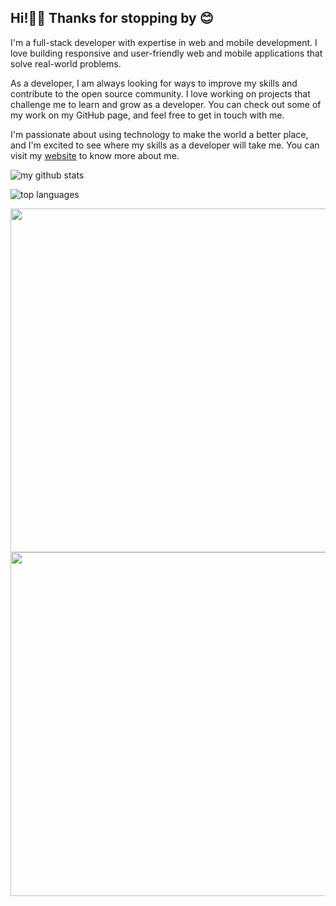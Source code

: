 ## Hi!👋🏾 Thanks for stopping by 😊

I'm a full-stack developer with expertise in web and mobile development. I love building responsive and user-friendly web and mobile applications that solve real-world problems. 

As a developer, I am always looking for ways to improve my skills and contribute to the open source community. I love working on projects that challenge me to learn and grow as a developer. You can check out some of my work on my GitHub page, and feel free to get in touch with me. 

I'm passionate about using technology to make the world a better place, and I'm excited to see where my skills as a developer will take me.
You can visit my [website](https://aaron.ourtechnologies.org) to know more about me.

<!-- - 🔭 I'm currently schooling but I'm working a new open source [project](https://github.com/Melanin-Framework/). I hope you like it. -->

![my github stats](https://github-readme-stats.vercel.app/api?username=kurtiz&show_icons=true&theme=codeSTACKr)

![top languages](https://github-readme-stats.vercel.app/api/top-langs/?username=kurtiz&layout=compact&theme=codeSTACKr)

<img src="https://wakatime.com/share/@kurtiz/05cc74b8-6f7c-47e0-9cdb-b2dc2441555b.svg" width="550px"/>
<img src="https://wakatime.com/share/@kurtiz/573d05b7-7e33-495c-b1bb-1b530cfc868e.svg" width="550px"/>
<!--START_SECTION:badges-->
<!--END_SECTION:badges-->
